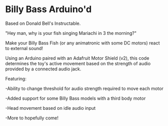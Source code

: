 # Billy Bass Arduino'd

Based on Donald Bell's Instructable.

"Hey man, why is your fish singing Mariachi in 3 the morning?"


Make your Billy Bass Fish (or any animatronic with some DC motors) react to external sound!


Using an Arduino paired with an Adafruit Motor Shield (v2),
this code determines the toy's active movement based on the strength of audio provided by a connected audio jack.


Featuring:

  -Ability to change threshold for audio strength required to move each motor

  -Added support for some Billy Bass models with a third body motor

  -Head movement based on idle audio input

  -More to hopefully come!
